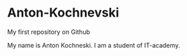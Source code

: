 # Anton-Kochnevski

My first repository on Github

My name is Anton Kochneski. I am a student of IT-academy.
